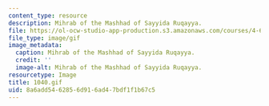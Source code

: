 ```yaml
---
content_type: resource
description: Mihrab of the Mashhad of Sayyida Ruqayya.
file: https://ol-ocw-studio-app-production.s3.amazonaws.com/courses/4-615-the-architecture-of-cairo-spring-2002/8a6add5462856d916ad47bdf1f1b67c5_1040.gif
file_type: image/gif
image_metadata:
  caption: Mihrab of the Mashhad of Sayyida Ruqayya.
  credit: ''
  image-alt: Mihrab of the Mashhad of Sayyida Ruqayya.
resourcetype: Image
title: 1040.gif
uid: 8a6add54-6285-6d91-6ad4-7bdf1f1b67c5
---
```

